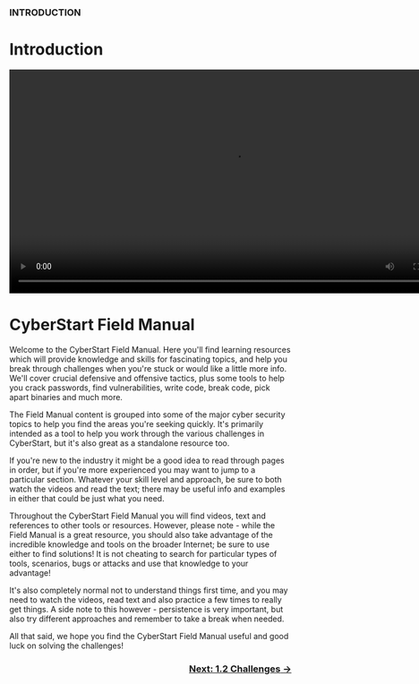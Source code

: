 ### INTRODUCTION
# Introduction 

<div align="center">
  <video src="https://github.com/alphyos/Cyberstart-2023/assets/116646389/82f784f2-2125-476b-af8b-657253838630" width="800" />
</div>

# CyberStart Field Manual

Welcome to the CyberStart Field Manual. Here you'll find learning resources which will provide knowledge and skills for fascinating topics, and help you break through challenges when you're stuck or would like a little more info. We'll cover crucial defensive and offensive tactics, plus some tools to help you crack passwords, find vulnerabilities, write code, break code, pick apart binaries and much more.

The Field Manual content is grouped into some of the major cyber security topics to help you find the areas you're seeking quickly. It's primarily intended as a tool to help you work through the various challenges in CyberStart, but it's also great as a standalone resource too.

If you're new to the industry it might be a good idea to read through pages in order, but if you're more experienced you may want to jump to a particular section. Whatever your skill level and approach, be sure to both watch the videos and read the text; there may be useful info and examples in either that could be just what you need.

Throughout the CyberStart Field Manual you will find videos, text and references to other tools or resources. However, please note - while the Field Manual is a great resource, you should also take advantage of the incredible knowledge and tools on the broader Internet; be sure to use either to find solutions! It is not cheating to search for particular types of tools, scenarios, bugs or attacks and use that knowledge to your advantage!

It's also completely normal not to understand things first time, and you may need to watch the videos, read text and also practice a few times to really get things. A side note to this however - persistence is very important, but also try different approaches and remember to take a break when needed.

All that said, we hope you find the CyberStart Field Manual useful and good luck on solving the challenges!

### <div dir="rtl">[→ Next: 1.2 Challenges](Challenges1.2.md)


